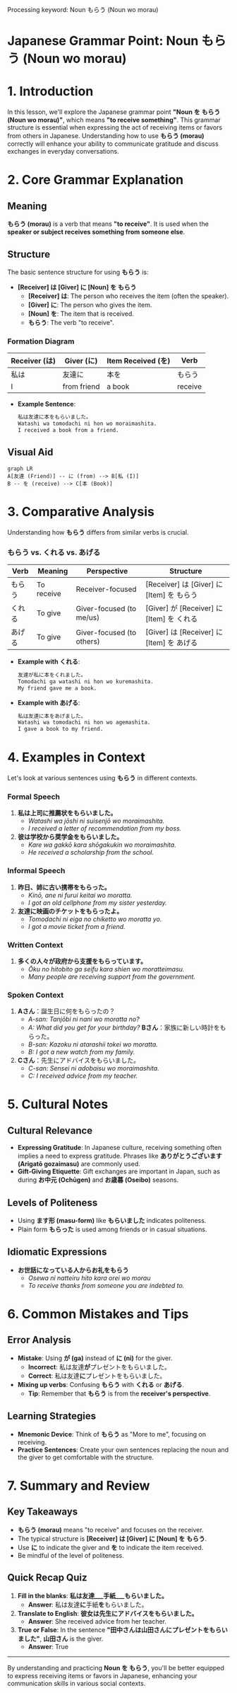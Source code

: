 Processing keyword: Noun もらう (Noun wo morau)
# Japanese Grammar Point: Noun もらう (Noun wo morau)
# 1. Introduction
In this lesson, we'll explore the Japanese grammar point **"Noun を もらう (Noun wo morau)"**, which means **"to receive something"**. This grammar structure is essential when expressing the act of receiving items or favors from others in Japanese. Understanding how to use **もらう (morau)** correctly will enhance your ability to communicate gratitude and discuss exchanges in everyday conversations.
# 2. Core Grammar Explanation
## Meaning
**もらう (morau)** is a verb that means **"to receive"**. It is used when the **speaker or subject receives something from someone else**.
## Structure
The basic sentence structure for using **もらう** is:
- **[Receiver] は [Giver] に [Noun] を もらう**
  - **[Receiver] は**: The person who receives the item (often the speaker).
  - **[Giver] に**: The person who gives the item.
  - **[Noun] を**: The item that is received.
  - **もらう**: The verb "to receive".
### Formation Diagram
| Receiver (は) | Giver (に) | Item Received (を) | Verb       |
|---------------|------------|--------------------|------------|
| 私は          | 友達に     | 本を               | もらう     |
| I             | from friend| a book             | receive    |
- **Example Sentence**:
  ```markdown
  私は友達に本をもらいました。
  Watashi wa tomodachi ni hon wo moraimashita.
  I received a book from a friend.
  ```
## Visual Aid
```mermaid
graph LR
A[友達 (Friend)] -- に (from) --> B[私 (I)]
B -- を (receive) --> C[本 (Book)]
```
# 3. Comparative Analysis
Understanding how **もらう** differs from similar verbs is crucial.
### もらう vs. くれる vs. あげる
| Verb     | Meaning         | Perspective           | Structure                             |
|----------|-----------------|-----------------------|---------------------------------------|
| もらう   | To receive      | Receiver-focused      | [Receiver] は [Giver] に [Item] を もらう |
| くれる   | To give         | Giver-focused (to me/us) | [Giver] が [Receiver] に [Item] を くれる |
| あげる   | To give         | Giver-focused (to others) | [Giver] は [Receiver] に [Item] を あげる |
- **Example with くれる**:
  ```markdown
  友達が私に本をくれました。
  Tomodachi ga watashi ni hon wo kuremashita.
  My friend gave me a book.
  ```
- **Example with あげる**:
  ```markdown
  私は友達に本をあげました。
  Watashi wa tomodachi ni hon wo agemashita.
  I gave a book to my friend.
  ```
# 4. Examples in Context
Let's look at various sentences using **もらう** in different contexts.
### Formal Speech
1. **私は上司に推薦状をもらいました。**
   - *Watashi wa jōshi ni suisenjō wo moraimashita.*
   - *I received a letter of recommendation from my boss.*
2. **彼は学校から奨学金をもらいました。**
   - *Kare wa gakkō kara shōgakukin wo moraimashita.*
   - *He received a scholarship from the school.*
### Informal Speech
1. **昨日、姉に古い携帯をもらった。**
   - *Kinō, ane ni furui keitai wo moratta.*
   - *I got an old cellphone from my sister yesterday.*
2. **友達に映画のチケットをもらったよ。**
   - *Tomodachi ni eiga no chiketto wo moratta yo.*
   - *I got a movie ticket from a friend.*
### Written Context
1. **多くの人々が政府から支援をもらっています。**
   - *Ōku no hitobito ga seifu kara shien wo moratteimasu.*
   - *Many people are receiving support from the government.*
### Spoken Context
1. **Aさん**：誕生日に何をもらったの？
   - *A-san: Tanjōbi ni nani wo moratta no?*
   - *A: What did you get for your birthday?*
   **Bさん**：家族に新しい時計をもらった。
   - *B-san: Kazoku ni atarashii tokei wo moratta.*
   - *B: I got a new watch from my family.*
2. **Cさん**：先生にアドバイスをもらいました。
   - *C-san: Sensei ni adobaisu wo moraimashita.*
   - *C: I received advice from my teacher.*
# 5. Cultural Notes
## Cultural Relevance
- **Expressing Gratitude**: In Japanese culture, receiving something often implies a need to express gratitude. Phrases like **ありがとうございます (Arigatō gozaimasu)** are commonly used.
- **Gift-Giving Etiquette**: Gift exchanges are important in Japan, such as during **お中元 (Ochūgen)** and **お歳暮 (Oseibo)** seasons.
## Levels of Politeness
- Using **ます形 (masu-form)** like **もらいました** indicates politeness.
- Plain form **もらった** is used among friends or in casual situations.
## Idiomatic Expressions
- **お世話になっている人からお礼をもらう**
  - *Osewa ni natteiru hito kara orei wo morau*
  - *To receive thanks from someone you are indebted to.*
# 6. Common Mistakes and Tips
## Error Analysis
- **Mistake**: Using **が (ga)** instead of **に (ni)** for the giver.
  - **Incorrect**: 私は友達**が**プレゼントをもらいました。
  - **Correct**: 私は友達**に**プレゼントをもらいました。
- **Mixing up verbs**: Confusing **もらう** with **くれる** or **あげる**.
  - **Tip**: Remember that **もらう** is from the **receiver's perspective**.
## Learning Strategies
- **Mnemonic Device**: Think of **もらう** as "More to me", focusing on receiving.
- **Practice Sentences**: Create your own sentences replacing the noun and the giver to get comfortable with the structure.
# 7. Summary and Review
## Key Takeaways
- **もらう (morau)** means "to receive" and focuses on the receiver.
- The typical structure is **[Receiver] は [Giver] に [Noun] を もらう**.
- Use **に** to indicate the giver and **を** to indicate the item received.
- Be mindful of the level of politeness.
## Quick Recap Quiz
1. **Fill in the blanks**:
   **私は友達___手紙___もらいました。**
   - **Answer**: 私は友達**に**手紙**を**もらいました。
2. **Translate to English**:
   **彼女は先生にアドバイスをもらいました。**
   - **Answer**: She received advice from her teacher.
3. **True or False**:
   In the sentence **"田中さんは山田さんにプレゼントをもらいました"**, **山田さん** is the giver.
   - **Answer**: True

---
By understanding and practicing **Noun を もらう**, you'll be better equipped to express receiving items or favors in Japanese, enhancing your communication skills in various social contexts.
